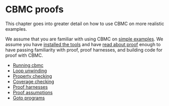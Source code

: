 # CBMC proofs

This chapter goes into greater detail on how to use CBMC on
more realistic examples.

We assume that you are familiar with using CBMC
on [simple examples](debugging.md).
We assume you have [installed the tools](../../installation.md)
and have [read about proof](proof.md) enough to have passing familiarity
with proof, proof harnesses, and building code for proof with CBMC.

* [Running cbmc](cbmc.md)
* [Loop unwinding](loop-unwinding.md)
* [Property checking](checking-properties.md)
* [Coverage checking](checking-coverage.md)
* [Proof harnesses](proof-harnesses.md)
* [Proof assumptions](proof-assumptions.md)
* [Goto programs](goto-programs.md)
